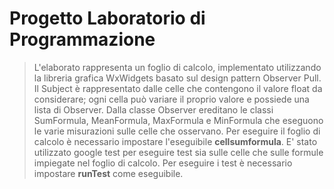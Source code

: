 
# Progetto Laboratorio di Programmazione
> L'elaborato rappresenta un foglio di calcolo, implementato utilizzando la libreria grafica WxWidgets basato sul design pattern Observer Pull. Il Subject è rappresentato dalle celle che contengono il valore float da considerare; ogni cella può variare il proprio valore e possiede una lista di Observer. Dalla classe Observer ereditano le classi SumFormula, MeanFormula, MaxFormula e MinFormula che eseguono le varie misurazioni sulle celle che osservano. Per eseguire il foglio di calcolo è necessario impostare l'eseguibile **cellsumformula**. E' stato utilizzato google test per eseguire test sia sulle celle che sulle formule impiegate nel foglio di calcolo. Per eseguire i test è necessario impostare **runTest** come eseguibile.
